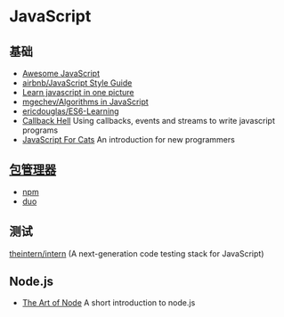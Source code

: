 # JavaScript

## 基础
* [Awesome JavaScript](https://github.com/sorrycc/awesome-javascript)
* [airbnb/JavaScript Style Guide](https://github.com/airbnb/javascript)
* [Learn javascript in one picture](https://github.com/coodict/javascript-in-one-pic)
* [mgechev/Algorithms in JavaScript](https://github.com/mgechev/javascript-algorithms)
* [ericdouglas/ES6-Learning](https://github.com/ericdouglas/ES6-Learning)
* [Callback Hell](https://github.com/maxogden/callback-hell) Using callbacks, events and streams to write javascript programs
* [JavaScript For Cats](http://jsforcats.com/) An introduction for new programmers

## [包管理器](https://github.com/showcases/package-managers)
* [npm](https://www.npmjs.com/)
* [duo](https://github.com/duojs/duo)

## 测试
[theintern/intern](https://github.com/theintern/intern) (A next-generation code testing stack for JavaScript)


## Node.js
* [The Art of Node](https://github.com/maxogden/art-of-node) A short introduction to node.js 